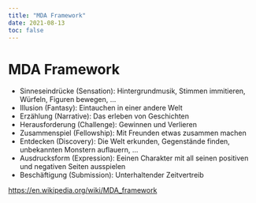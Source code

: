 ```yaml
---
title: "MDA Framework"
date: 2021-08-13
toc: false
---
```


# MDA Framework

- Sinneseindrücke (Sensation): Hintergrundmusik, Stimmen immitieren, Würfeln, Figuren bewegen, ...
- Illusion (Fantasy): Eintauchen in einer andere Welt
- Erzählung (Narrative): Das erleben von Geschichten
- Herausforderung (Challenge): Gewinnen und Verlieren
- Zusammenspiel (Fellowship): Mit Freunden etwas zusammen machen
- Entdecken (Discovery): Die Welt erkunden, Gegenstände finden, unbekannten Monstern auflauern, ...
- Ausdrucksform (Expression): Eeinen Charakter mit all seinen positiven und negativen Seiten ausspielen
- Beschäftigung (Submission): Unterhaltender Zeitvertreib

https://en.wikipedia.org/wiki/MDA_framework
